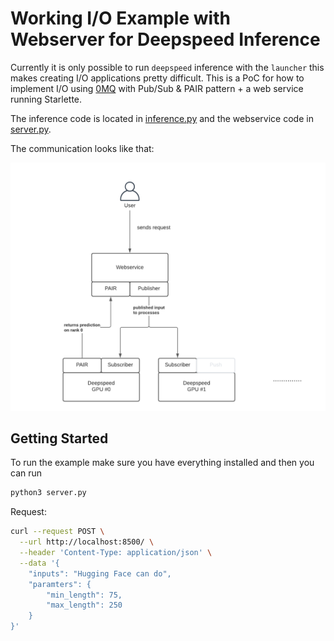 # Working I/O Example with Webserver for Deepspeed Inference

Currently it is only possible to run `deepspeed` inference with the `launcher` this makes creating I/O applications pretty difficult. This is a PoC for how to implement I/O using [0MQ](https://learning-0mq-with-pyzmq.readthedocs.io/en/latest/pyzmq/pyzmq.html) with Pub/Sub & PAIR pattern + a web service running Starlette. 

The inference code is located in [inference.py](inference.py) and the webservice code in [server.py](server.py).

The communication looks like that:


![Model parallelism](model-parallelism.png)


## Getting Started

To run the example make sure you have everything installed and then you can run 

```bash
python3 server.py
```

Request: 
```bash
curl --request POST \
  --url http://localhost:8500/ \
  --header 'Content-Type: application/json' \
  --data '{
	"inputs": "Hugging Face can do",
	"paramters": {
		"min_length": 75,
		"max_length": 250
	}
}'
```